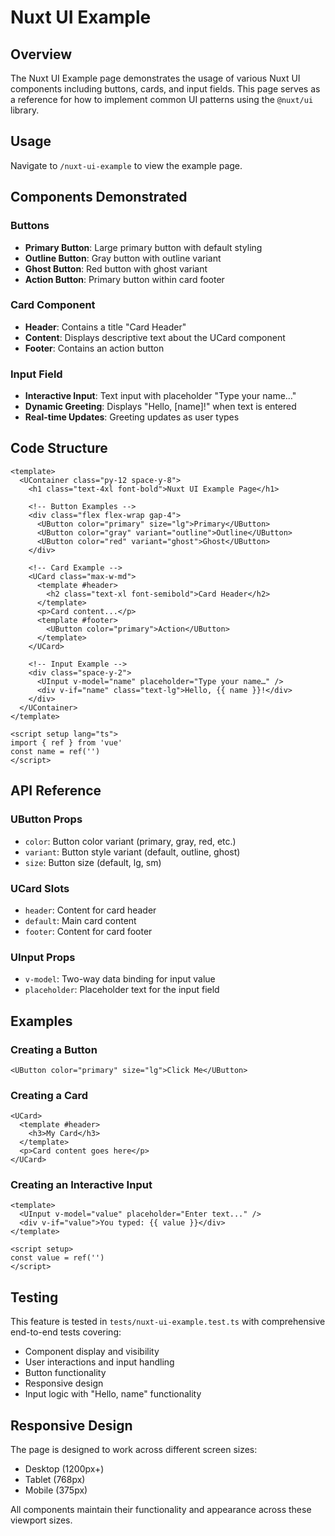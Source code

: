 # Nuxt UI Example

## Overview
The Nuxt UI Example page demonstrates the usage of various Nuxt UI components including buttons, cards, and input fields. This page serves as a reference for how to implement common UI patterns using the `@nuxt/ui` library.

## Usage
Navigate to `/nuxt-ui-example` to view the example page.

## Components Demonstrated

### Buttons
- **Primary Button**: Large primary button with default styling
- **Outline Button**: Gray button with outline variant
- **Ghost Button**: Red button with ghost variant
- **Action Button**: Primary button within card footer

### Card Component
- **Header**: Contains a title "Card Header"
- **Content**: Displays descriptive text about the UCard component
- **Footer**: Contains an action button

### Input Field
- **Interactive Input**: Text input with placeholder "Type your name…"
- **Dynamic Greeting**: Displays "Hello, [name]!" when text is entered
- **Real-time Updates**: Greeting updates as user types

## Code Structure

```vue
<template>
  <UContainer class="py-12 space-y-8">
    <h1 class="text-4xl font-bold">Nuxt UI Example Page</h1>
    
    <!-- Button Examples -->
    <div class="flex flex-wrap gap-4">
      <UButton color="primary" size="lg">Primary</UButton>
      <UButton color="gray" variant="outline">Outline</UButton>
      <UButton color="red" variant="ghost">Ghost</UButton>
    </div>
    
    <!-- Card Example -->
    <UCard class="max-w-md">
      <template #header>
        <h2 class="text-xl font-semibold">Card Header</h2>
      </template>
      <p>Card content...</p>
      <template #footer>
        <UButton color="primary">Action</UButton>
      </template>
    </UCard>
    
    <!-- Input Example -->
    <div class="space-y-2">
      <UInput v-model="name" placeholder="Type your name…" />
      <div v-if="name" class="text-lg">Hello, {{ name }}!</div>
    </div>
  </UContainer>
</template>

<script setup lang="ts">
import { ref } from 'vue'
const name = ref('')
</script>
```

## API Reference

### UButton Props
- `color`: Button color variant (primary, gray, red, etc.)
- `variant`: Button style variant (default, outline, ghost)
- `size`: Button size (default, lg, sm)

### UCard Slots
- `header`: Content for card header
- `default`: Main card content
- `footer`: Content for card footer

### UInput Props
- `v-model`: Two-way data binding for input value
- `placeholder`: Placeholder text for the input field

## Examples

### Creating a Button
```vue
<UButton color="primary" size="lg">Click Me</UButton>
```

### Creating a Card
```vue
<UCard>
  <template #header>
    <h3>My Card</h3>
  </template>
  <p>Card content goes here</p>
</UCard>
```

### Creating an Interactive Input
```vue
<template>
  <UInput v-model="value" placeholder="Enter text..." />
  <div v-if="value">You typed: {{ value }}</div>
</template>

<script setup>
const value = ref('')
</script>
```

## Testing
This feature is tested in `tests/nuxt-ui-example.test.ts` with comprehensive end-to-end tests covering:
- Component display and visibility
- User interactions and input handling
- Button functionality
- Responsive design
- Input logic with "Hello, name" functionality

## Responsive Design
The page is designed to work across different screen sizes:
- Desktop (1200px+)
- Tablet (768px)
- Mobile (375px)

All components maintain their functionality and appearance across these viewport sizes. 